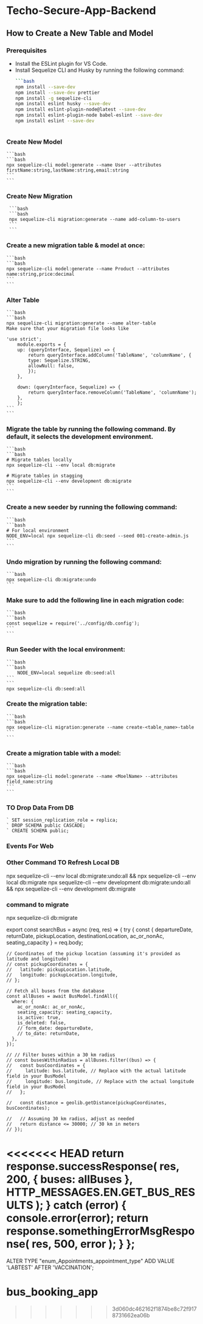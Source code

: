 # Techo-Secure-App-Backend

## How to Create a New Table and Model

### Prerequisites
- Install the ESLint plugin for VS Code.
- Install Sequelize CLI and Husky by running the following command:
  ```bash
  ```bash
  npm install --save-dev
  npm install --save-dev prettier
  npm install -g sequelize-cli
  npm install eslint husky --save-dev
  npm install eslint-plugin-node@latest --save-dev
  npm install eslint-plugin-node babel-eslint --save-dev
  npm install eslint --save-dev
  ```
  ```

### Create New Model

    ```bash
    ```bash
    npx sequelize-cli model:generate --name User --attributes firstName:string,lastName:string,email:string
    ```
    ```

### Create New Migration
     ```bash
     ```bash
     npx sequelize-cli migration:generate --name add-column-to-users
     ```
     ```


### Create a new migration table & model at once:
    ```bash
    ```bash
    npx sequelize-cli model:generate --name Product --attributes name:string,price:decimal
    ```
    ```

### Alter Table
    ```bash
    ```bash
    npx sequelize-cli migration:generate --name alter-table
    Make sure that your migration file looks like

    'use strict';
        module.exports = {
        up: (queryInterface, Sequelize) => {
            return queryInterface.addColumn('TableName', 'columnName', {
            type: Sequelize.STRING,
            allowNull: false,
            });
        },

        down: (queryInterface, Sequelize) => {
            return queryInterface.removeColumn('TableName', 'columnName');
        },
        };
    ```
    ```

### Migrate the table by running the following command. By default, it selects the development environment.
    ```bash
    ```bash
    # Migrate tables locally
    npx sequelize-cli --env local db:migrate

    # Migrate tables in stagging
    npx sequelize-cli --env development db:migrate
    ```
    ```

### Create a new seeder by running the following command:

    ```bash
    ```bash
    # For local environment
    NODE_ENV=local npx sequelize-cli db:seed --seed 001-create-admin.js
    ```
    ```

### Undo migration by running the following command:

    ```bash
    npx sequelize-cli db:migrate:undo
    ```

### Make sure to add the following line in each migration code:

    ```bash
    ```bash
    const sequelize = require('../config/db.config');
    ```
    ```
### Run Seeder with the local environment:

    ```bash
    ```bash
        NODE_ENV=local sequelize db:seed:all
    ```
    ```
    npx sequelize-cli db:seed:all

### Create the  migration table:

    ```bash
    ```bash
    npx sequelize-cli migration:generate --name create-<table_name>-table
    ```
    ```
### Create a migration table with a model:

    ```bash
    ```bash
    npx sequelize-cli model:generate --name <MoelName> --attributes field_name:string
    ```
    ```

### TO Drop Data From DB
    ` SET session_replication_role = replica;
    ` DROP SCHEMA public CASCADE;
    ` CREATE SCHEMA public;

### Events For Web



### Other Command TO Refresh Local DB
npx sequelize-cli --env local db:migrate:undo:all && npx sequelize-cli --env local db:migrate
npx sequelize-cli --env development db:migrate:undo:all && npx sequelize-cli --env development db:migrate

### command to migrate
npx sequelize-cli db:migrate



export const searchBus = async (req, res) => {
  try {
    const { departureDate, returnDate, pickupLocation, destinationLocation, ac_or_nonAc, seating_capacity } = req.body;

    // Coordinates of the pickup location (assuming it's provided as latitude and longitude)
    // const pickupCoordinates = {
    //   latitude: pickupLocation.latitude,
    //   longitude: pickupLocation.longitude,
    // };

    // Fetch all buses from the database
    const allBuses = await BusModel.findAll({
      where: {
        ac_or_nonAc: ac_or_nonAc,
        seating_capacity: seating_capacity,
        is_active: true,
        is_deleted: false,
        // form_date: departureDate,
        // to_date: returnDate,
      },
    });

    // // Filter buses within a 30 km radius
    // const busesWithinRadius = allBuses.filter((bus) => {
    //   const busCoordinates = {
    //     latitude: bus.latitude, // Replace with the actual latitude field in your BusModel
    //     longitude: bus.longitude, // Replace with the actual longitude field in your BusModel
    //   };

    //   const distance = geolib.getDistance(pickupCoordinates, busCoordinates);

    //   // Assuming 30 km radius, adjust as needed
    //   return distance <= 30000; // 30 km in meters
    // });

<<<<<<< HEAD
    return response.successResponse(
      res,
      200,
      { buses: allBuses },
      HTTP_MESSAGES.EN.GET_BUS_RESULTS
    );
  } catch (error) {
    console.error(error);
    return response.somethingErrorMsgResponse(
      res,
      500,
      error
    );
  }
};
=======

ALTER TYPE "enum_Appointments_appointment_type" ADD VALUE 'LABTEST' AFTER 'VACCINATION';
# bus_booking_app
>>>>>>> 3d060dc462162f1874be8c72f9178731662ea06b